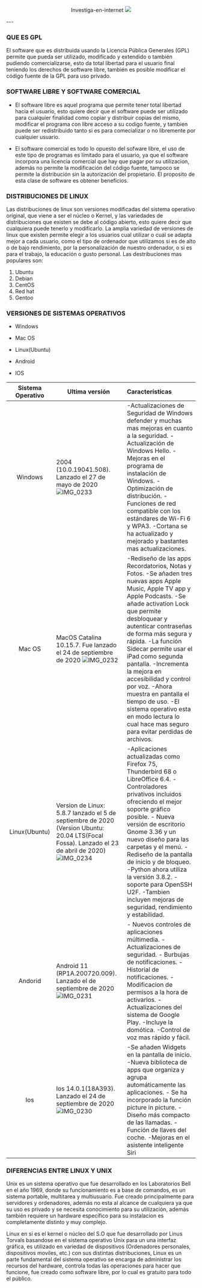 <p align="center">
Investiga-en-internet
  <img src="https://user-images.githubusercontent.com/71392489/94989757-5af22d80-0577-11eb-86c4-b8e010e5b82d.jpeg">
</p>
---

  
  
<h3>QUE ES GPL</h3>

El software que es distribuida usando la Licencia Pública Generales (GPL) permite que pueda ser utilizado, modificado y extendido o también pudiendo comercializarse, esto da total libertad para el usuario final teniendo los derechos de software libre, también es posible modificar el código fuente de la GPL para uso privado.
  

 

<h3>SOFTWARE LIBRE Y SOFTWARE COMERCIAL</h3>

* El software libre es aquel programa que permite tener total libertad hacia el usuario, esto quiere decir que el software puede ser utilizado para cualquier finalidad como copiar y distribuir copias del mismo, modificar el programa con libre acceso a su codigo fuente, y tambien puede ser redistribuido tanto si es para comecializar o no libremente por cualquier usuario. 

* El software comercial es todo lo opuesto del sofware libre, el uso de este tipo de programas es límitado para el usuario, ya que el software incorpora una licencia comercial que hay que pagar por su utilizacion, además no permite la  modificación del código fuente, tampoco se permite la distribución sin la autorización del propietario. El proposito de esta clase de software es obtener beneficios.



<h3>DISTRIBUCIONES DE LINUX</h3>
Las distribuciones de linux son versiones modificadas del sistema operativo original, que viene a ser el núcleo o Kernel, y las variedades de distribuciones que existen se debe al código abierto, esto quiere decir que cualquiera puede tenerlo y modificarlo. 
La amplia variedad de versiones de linux que existen permite elegir a los usuarios cual utilizar o cuál se adapta mejor a cada usuario, como el tipo de ordenador que utilizamos si es de alto o de bajo rendimiento, por la personalización de nuestro ordenador, o si es para el trabajo, la educación o gusto personal. 
Las destribuciones mas populares son:

1. Ubuntu
2. Debian
3. CentOS
4. Red hat 
5. Gentoo

<h3>VERSIONES DE SISTEMAS OPERATIVOS</h3>

* Windows 

* Mac OS  

* Linux(Ubuntu) 

* Android 

* IOS


|Sistema Operativo | Ultima versión  | Características| 
|:----------------:|-----------------|:---------------|
|Windows | 2004 (10.0.19041.508). Lanzado el 27 de mayo de 2020 ![IMG_0233](https://user-images.githubusercontent.com/71392489/94989170-0b116780-0573-11eb-9a93-6ef38567daee.jpeg)| -Actualizaciones de Seguridad de Windows defender y muchas mas mejoras en cuanto a la seguridad. -Actualización de Windows Hello. -Mejoras en el programa de instalación de Windows. -Optimización de distribución. -Funciones de red compatible con los estándares de Wi-Fi 6 y WPA3. -Cortana se ha actualizado y mejorado y bastantes mas actualizaciones.
|Mac OS|MacOS Catalina 10.15.7. Fue lanzado el 24 de septiembre de 2020 ![IMG_0232](https://user-images.githubusercontent.com/71392489/94989205-50ce3000-0573-11eb-803f-694113e9a446.jpeg)|-Rediseño de las apps Recordatorios, Notas y Fotos. -Se añaden tres nuevas apps Apple Music, Apple TV app y Apple Podcasts. -Se añade activation Lock que permite desbloquear y autenticar contraseñas de forma más segura y rápida. -La función Sidecar permite usar el iPad como segunda pantalla. -Incrementa la mejora en accesibilidad y control por voz. -Ahora muestra en pantalla el tiempo de uso. -El sistema operativo esta en modo lectura lo cual hace mas seguro para evitar perdidas de archivos.|
|Linux(Ubuntu)|Version de Linux: 5.8.7 lanzado el 5 de septiembre de 2020 (Version Ubuntu: 20.04 LTS(Focal Fossa). Lanzado el 23 de abril de 2020)![IMG_0234](https://user-images.githubusercontent.com/71392489/94989257-9f7bca00-0573-11eb-86db-eb87b6f4e5ad.jpeg)|-Aplicaciones actualizadas como Firefox 75, Thunderbird 68 o LibreOffice 6.4. -Controladores privativos incluidos ofreciendo el mejor soporte gráfico posible. - Nueva versión de escritorio Gnome 3.36 y un nuevo diseño para las carpetas y el menú. -Rediseño de la pantalla de inicio y de bloqueo. -Python ahora utiliza la versión 3.8.2. -soporte para OpenSSH U2F. -Tambien incluyen mejoras de seguridad, rendimiento y estabilidad.
|Andorid |Android 11 (RP1A.200720.009). Lanzado el de septiembre de 2020 ![IMG_0231](https://user-images.githubusercontent.com/71392489/94989345-5bd59000-0574-11eb-8635-558b040fa553.jpeg)| - Nuevos controles de aplicaciones múltimedia. - Actualizaciones de seguridad. - Burbujas de notificaciones. -Historial de notificaciones. -Modificacion de permisos a la hora de activarlos. -Actualizaciones del sistema de Google Play. -Incluye la domótica. -Control de voz mas rápido y fácil.|
|Ios | Ios 14.0.1(18A393). Lanzado el 24 de septiembre de 2020 ![IMG_0230](https://user-images.githubusercontent.com/71392489/94989307-f4b7db80-0573-11eb-9738-8aba8d3ea771.jpeg)|-Se añaden Widgets en la pantalla de inicio. -Nueva biblioteca de apps que organiza y agrupa automáticamente las aplicaciones. - Se ha incorporado la función picture in picture. -Diseño más compacto de las llamadas. -Función de llaves del coche. -Mejoras en el asistente inteligente Siri|




<h3>DIFERENCIAS ENTRE LINUX Y UNIX</h3>

Unix es un sistema operativo que fue desarrollado en los Laboratorios Bell en el año 1969, donde su funcionamiento es a base de comandos, es un sistema portable, multitarea y multiusuario.
Fue creado principalmente para servidores y ordenadores, además no esta al alcance de cualquiera ya que su uso es privado y se necesita conocimiento para su utilización, además también requiere un hardware específico para su instalacion es completamente distinto y muy complejo.

Linux en si es el kernel o núcleo del S.O que fue desarrollado por Linus Torvals basandose en el sistema operativo Unix para un una interfaz gráfica, es utilizado en variedad de dispositivos (Ordenadores personales, dispositivos moviles, etc.) con sus distintas distribuciones, Linux es un parte fundamental del sistema operativo se encarga de administrar los recursos del hardware, controla todas las operaciones para hacer que funcione, fue creado como software libre, por lo cual es gratuito para todo el público.
